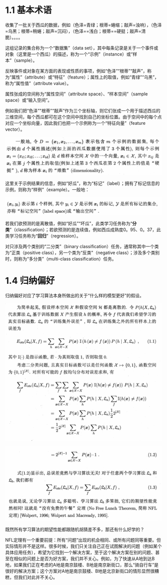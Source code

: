 # 1.1 基本术语

收集了一批关于西瓜的数据，例如（色泽=青绿；根蒂=蜷缩；敲声=浊响），（色泽=乌黑；根蒂=稍蜷；敲声=沉闷），（色泽==浅白；根蒂==硬挺；敲声=清脆）。。。。

这组记录的集合称为一个“数据集”（data set），其中每条记录是关于一个事件或对象（这里是一个西瓜）的描述，称为一个“示例”（instance）或“样本”（sample）。

反映事件或对象在某方面的表现或性质的事项，例如“色泽”“根蒂”“敲声”，称为“属性”（attribute）或“特征”（feature）；属性上的取值，例如“青绿”“乌黑”，称为“属性值”（attribute value）。

属性张成的空间称为“属性空间”（attribute space）、“样本空间”（sample space）或“输入空间”。

例如我们把“色泽”"根蒂”“敲声”作为三个坐标轴，则它们张成一个用于描述西瓜的三维空间，每个西瓜都可在这个空间中找到自己的坐标位置。由于空间中的每个点对应一个坐标向量，因此我们也把一个示例称为一个“特征向量”（feature vector）。

![1](assets/1.jpg)

这里关于示例结果的信息，例如“好瓜”，称为“标记”（label）；拥有了标记信息的示例，则称为“样例”（example）。一般地：

![2](assets/2.jpg)

若我们欲预测的是离散值，例如“好瓜”“坏瓜”，此类学习任务称为“**分类**”（classification）；若欲预测的是连续值，例如西瓜成熟度0。95、0。37，此类学习任务称为“**回归**”（regression）。

对只涉及两个类别的“二分类”（binary classification）任务，通常称其中一个类为“正类（positive class），另一个类为“反类"（negative class）；涉及多个类别时，则称为“多分类”（multi-class classification）任务。

# 1.4 归纳偏好

归纳偏好对应了学习算法本身所做出的关于“什么样的模型更好”的假设。

![3](assets/3.jpg)

![4](assets/4.jpg)

既然所有学习算法的期望性能都跟随机胡猜差不多，那还有什么好学的？

NFL定理有一个重要前提：所有“问题”出现的机会相同、或所有问题同等重要。但实际情形并不是这样。很多时候，我们只关注自己正在试图解决的问题（例如某个具体应用任务），希望为它找到一个解决方案，至于这个解决方案在别的问题、甚至在相似的问题上是否为好方案，我们并不关心。例如，为了快速从A地到达B地，如果我们正在考虑的A地是南京鼓楼、B地是南京新街口，那么“骑自行车”是很好的解决方案；这个方案对A地是南京鼓楼、B地是北京新街口的情形显然很糟糕，但我们对此并不关心。